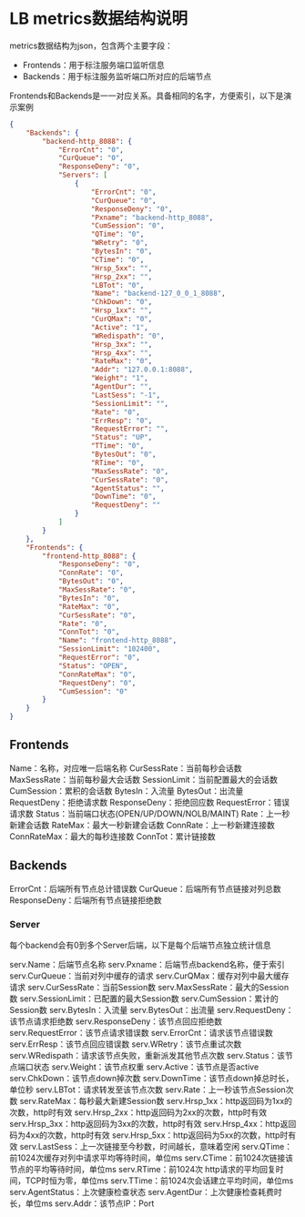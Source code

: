 # LB metrics数据结构说明

metrics数据结构为json，包含两个主要字段：

* Frontends：用于标注服务端口监听信息
* Backends：用于标注服务监听端口所对应的后端节点

Frontends和Backends是一一对应关系。具备相同的名字，方便索引，以下是演示案例

```json
{
    "Backends": {
        "backend-http_8088": {
            "ErrorCnt": "0",
            "CurQueue": "0",
            "ResponseDeny": "0",
            "Servers": [
                {
                    "ErrorCnt": "0",
                    "CurQueue": "0",
                    "ResponseDeny": "0",
                    "Pxname": "backend-http_8088",
                    "CumSession": "0",
                    "QTime": "0",
                    "WRetry": "0",
                    "BytesIn": "0",
                    "CTime": "0",
                    "Hrsp_5xx": "",
                    "Hrsp_2xx": "",
                    "LBTot": "0",
                    "Name": "backend-127_0_0_1_8088",
                    "ChkDown": "0",
                    "Hrsp_1xx": "",
                    "CurQMax": "0",
                    "Active": "1",
                    "WRedispath": "0",
                    "Hrsp_3xx": "",
                    "Hrsp_4xx": "",
                    "RateMax": "0",
                    "Addr": "127.0.0.1:8088",
                    "Weight": "1",
                    "AgentDur": "",
                    "LastSess": "-1",
                    "SessionLimit": "",
                    "Rate": "0",
                    "ErrResp": "0",
                    "RequestError": "",
                    "Status": "UP",
                    "TTime": "0",
                    "BytesOut": "0",
                    "RTime": "0",
                    "MaxSessRate": "0",
                    "CurSessRate": "0",
                    "AgentStatus": "",
                    "DownTime": "0",
                    "RequestDeny": ""
                }
            ]
        }
    },
    "Frontends": {
        "frontend-http_8088": {
            "ResponseDeny": "0",
            "ConnRate": "0",
            "BytesOut": "0",
            "MaxSessRate": "0",
            "BytesIn": "0",
            "RateMax": "0",
            "CurSessRate": "0",
            "Rate": "0",
            "ConnTot": "0",
            "Name": "frontend-http_8088",
            "SessionLimit": "102400",
            "RequestError": "0",
            "Status": "OPEN",
            "ConnRateMax": "0",
            "RequestDeny": "0",
            "CumSession": "0"
        }
    }
}
```

## Frontends

Name：名称，对应唯一后端名称
CurSessRate：当前每秒会话数
MaxSessRate：当前每秒最大会话数
SessionLimit：当前配置最大的会话数
CumSession：累积的会话数
BytesIn：入流量
BytesOut：出流量
RequestDeny：拒绝请求数
ResponseDeny：拒绝回应数
RequestError：错误请求数
Status：当前端口状态(OPEN/UP/DOWN/NOLB/MAINT)
Rate：上一秒新建会话数
RateMax：最大一秒新建会话数
ConnRate：上一秒新建连接数
ConnRateMax：最大的每秒连接数
ConnTot：累计链接数

## Backends

ErrorCnt：后端所有节点总计错误数
CurQueue：后端所有节点链接对列总数
ResponseDeny：后端所有节点链接拒绝数

### Server

每个backend会有0到多个Server后端，以下是每个后端节点独立统计信息

serv.Name：后端节点名称
serv.Pxname：后端节点backend名称，便于索引
serv.CurQueue：当前对列中缓存的请求
serv.CurQMax：缓存对列中最大缓存请求
serv.CurSessRate：当前Session数
serv.MaxSessRate：最大的Session数
serv.SessionLimit：已配置的最大Session数
serv.CumSession：累计的Session数
serv.BytesIn：入流量
serv.BytesOut：出流量
serv.RequestDeny：该节点请求拒绝数
serv.ResponseDeny：该节点回应拒绝数
serv.RequestError：该节点请求错误数
serv.ErrorCnt：请求该节点错误数
serv.ErrResp：该节点回应错误数
serv.WRetry：该节点重试次数
serv.WRedispath：请求该节点失败，重新派发其他节点次数
serv.Status：该节点端口状态
serv.Weight：该节点权重
serv.Active：该节点是否active
serv.ChkDown：该节点down掉次数
serv.DownTime：该节点down掉总时长，单位秒
serv.LBTot：请求转发至该节点次数
serv.Rate：上一秒该节点Session次数
serv.RateMax：每秒最大新建Session数
serv.Hrsp_1xx：http返回码为1xx的次数，http时有效
serv.Hrsp_2xx：http返回码为2xx的次数，http时有效
serv.Hrsp_3xx：http返回码为3xx的次数，http时有效
serv.Hrsp_4xx：http返回码为4xx的次数，http时有效
serv.Hrsp_5xx：http返回码为5xx的次数，http时有效
serv.LastSess：上一次链接至今秒数，时间越长，意味着空闲
serv.QTime：前1024次缓存对列中请求平均等待时间，单位ms
serv.CTime：前1024次链接该节点的平均等待时间，单位ms
serv.RTime：前1024次 http请求的平均回复时间，TCP时恒为零，单位ms
serv.TTime：前1024次会话建立平均时间，单位ms
serv.AgentStatus：上次健康检查状态
serv.AgentDur：上次健康检查耗费时长，单位ms
serv.Addr：该节点IP：Port
